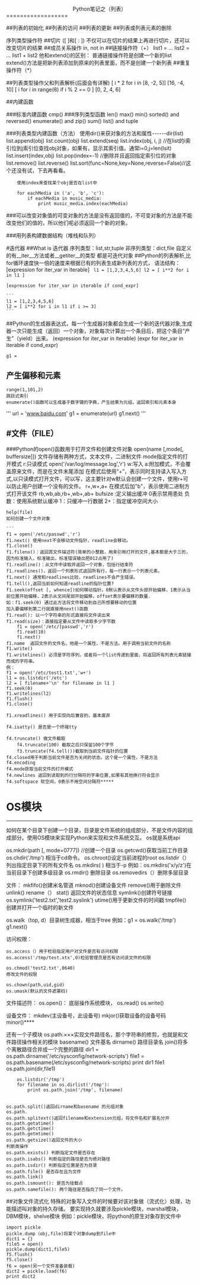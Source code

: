 <center>Python笔记之（列表）</center>
==================

##列表的初始化
##列表的访问
##列表的更新
##列表或列表元素的删除

序列类型操作符
##切片 ([ ]和[ : ])
        不仅可以在切片的结果上再进行切片，还可以改变切片的结果
##成员关系操作
        in, not in
##链接操作符（+）
        list1 = ...
        list2 = ...
        list1 + list2
        他和extend()的区别：
        普通链接操作符是创建一个新的list
        extend()方法是把新列表添加到原来的列表里面，而不是创建一个新列表
##重复操作符（*）

##列表类型操作父和列表解析(后面会有详解)
        [ i * 2 for i in [8, -2, 5]]
            [16, -4, 10]
        [ i for i in range(8) if i % 2 == 0 ]
            [0, 2, 4, 6]

##内建函数

###标准内建函数
        cmp()
###序列类型函数
        len()
        max()
        min()
        sorted() and reversed()
        enumerate() and zip()
        sum()
        list() and tuple

###列表类型内建函数（方法）
        使用dir()来获对象的方法和属性------dir(list)
        list.append(obj)
        list.count(obj)
        list.extend(seq)
        list.index(obj, i, j) //在list的i索引位到j索引位查找obj对象，如果有，显示其索引值。通常i=0,j=len(lsit)
        list.insert(index,obj)
        list.pop(index=-1) //删除并且返回指定索引位的对象
        list.remove()
        list.reverse()
        list.sort(func=None,key=None,reverse=False)//这个还没有试，下去再看看。
        
        使用index来查找某个obj是否在list中
        
        for eachMedia in ('a', 'b', 'c'):
            if eachMedia in music_media:
                print music_media.index(eachMedia)
                
###可以改变对象值的可变对象的方法是没有返回值的，不可变对象的方法是不能改变他们的值的，所以他们呢必须返回一个新的对象。

###用列表构建数据结构（堆栈和队列）

#迭代器
##What is 迭代器
序列类型：list,str,tuple
非序列类型：dict,file
自定义的有__iter__方法或者__getiter__的类型
都是可迭代对象
##Python的列表解析,比for循环速度快一倍的速度来根据已有的列表生成新列表的方式，
	语法结构：[expression for iter_var in iterable]
    ```	
	l1 = [1,2,3,4,5,6]
	l2 = [ i**2 for i in l1 ]
    ```

	[expression for iter_var in iterable if cond_expr]
	
    ```	
	l1 = [1,2,3,4,5,6]
	l2 = [ i**2 for i in l1 if i >= 3]
    ```
##Python的生成器表达式，每一个生成器对象都会生成一个新的迭代器对象,生成器一次只能生成（返回）一个对象，对象每次计算出一个条目后，把这个条目“产生”（yield）出来。
	(expression for iter_var in iterable)
	(expr for iter_var in iterable if cond_expr)

	g1 = 

## 产生偏移和元素
	range(1,101,2)
	跳跃式索引
	enumerate()函数可以生成基于数字键的字典，产生结果为元组，返回索引和元素本身
'''
	url = 'www.baidu.com'
	g1 = enumerate(url)
	g1.next()
'''

#文件（FILE）
------------
###Python的open()函数用于打开文件和创建文件对象
	open(name [,mode[, buffersize]])
	文件存储有两种方式，文本文件，二进制文件
	mode指定文件的打开模式
	    r:只读模式
	    open('/var/log/message.log','r')
	    w:写入
	    a:附加模式，不会覆盖原来文件，而是在文件末尾添加
	    在模式后使用“+”，表示同时支持读入写入方式,以只读模式打开文件，可以写，这主要针对w默认会创建一个文件，使用r+可以防止用户创建一个没有的文件。
		r+,w+,a+
	    在模式后加"b"，表示使用二进制方式打开该文件
		rb,wb,ab,rb+,wb+,ab+
	bufsize	:定义输出缓冲
	    0表示禁用患处
	    负数：使用系统默认缓冲
	    1：只缓冲一行数据
	    2+：指定缓冲空间大小

	help(file)
	如何创建一个文件对象

	```
	f1 = open('/etc/passwd','r')
	f1.next() 使用next不会移动文件指针，readline会移动。
	f1.close()
	f1.fileno()：返回其文件描述符(简单的小整数，用来引用打开的文件,基本都是大于三的，因为标准输入，标准输出，标准错误输出把012占用了)
	f1.readline()：从文件中读取并返回一个对象，包括行结束符
	f1.readlines()，返回一个列表形式返回所有行，每一行表示一个列表元素。
	f1.next() 通常和readlines比较，readlines不会产生错误。
	f1.tell(),返回当前如何知道readline的指针位置?
	f1.seek(offset [, whence])如何移动指针。0默认表示从文件头部开始偏移，1表示从当前位置开始偏移，2表示从文间尾部开始偏移，offset表示要偏移的数量.
	如：f1.seek(0) 通过此方法将文件移动到自己所想要移动的位置
	加入要偏移到第二行就直接用next()函数
	f1.read(): 以一个字符串的形式直接将文件读出来
	f1.read(size)：直接指定要从文件中读取多少字节数	
	    f1 = open('/etc/[passwd','r')
	    f1.read(10)
	    f1.next()
	f1.name  返回文件的文件名，他是一个属性，不是方法。用于调用当前文件的名称	
	f1.write() 
	f1.writelines() 必须是字符序列，或者将一个list传递到里面，将返回所有列表元素链接而成的字符串。
	例：
	f1 = open('/etc/test1.txt','w+')
	l1 = os.listdir('/etc') 
	l2 = [ filename+'\n' for filename in l1 ]
	f1.seek(0)
	f1.writelines(l2)
	f1.flush()
	f1.close()

	f1.xreadlines() 用于实现向后兼容的，基本废弃
	
	f4.isatty() 是否是一个终端tty
	
	f4.truncate() 做文件截取
		f4.truncate(100) 截取之后只保留100个字节
		f3.truncate(f4.tell())截取到当前文件指针的位置
	f4.closed用于判断当前文件是否为关闭的状态。这个是一个属性，不是方法
	f4.encoding
	f4.mode获取当前文件的打开模式
	f4.newlines 返回到读取到的行分隔符的字串位置,如果有其他换行符会显示
	f4.softspace 软空间，0表示不用空间分隔符*****

# OS模块
-------
如何在某个目录下创建一个目录，目录是文件系统的组成部分，不是文件内容的组成部分。使用OS模块来实现Python来实现和文件系统交互。
os就是系统api

os.mkdir(path [, mode=0777]) //创建一个目录
os.getcwd()获取当前工作目录  
os.chdir('/tmp')  相当于cd命令。
os.chroot()设定当前进程的root
os.listdir（）列出指定目录下的所有文件名
os.mkdirs( ) 相当于-p
例如：os.mkdirs('x/y/z')在当前目录下创建多级目录
os.rmdir() 删除目录
os.removedirs（）删除多层目录

文件：
    mkfifo()创建米名管道
    mknod()创建设备文件
    remove()用于删除文件
    unlink()
    rename（）
    stat() 返回文件的状态信息
    symlink()创建符号链接 os.symlink('test2.txt','test2.syslink')
    utime()用于更新文件的时间戳
    tmpfile() 创建并打开一个临时的新文件

os.walk（top, d）目录树生成器，相当于tree
例如：g1 = os.walk('/tmp')
g1.next()

访问权限：

	os.access（）用于检验指定用户对文件是否有访问权限
	os.access('/tmp/test.xtx',0)检验管理员是否有访问该文件的权限

	os.chmod('test2.txt',0640)
	修改文件的权限

	os.chown(path,uid,gid)
	os.umask(默认的文件遮罩码)

文件描述符：
	os.open()： 底层操作系统模块，
	os.read()
	os.write()

设备文件：
	mkdev(主设备号，此设备号)
	mkjor()获取设备的设备号码
	minor()****


还有一个子模块
	os.path.×××实现文件路径名，那个字符串的修剪，也就是和文件路径操作相关的模块
	basename() 文件基名
	dirname() 路径目录名
	join()将多个离散路径合并成一个完整的路径
		dir1 = os.path.dirname('/etc/sysconfig/network-scripts')
		file1 = os.path.basename(/etc/sysconfig/network-scripts)
		print dir1 file1
		os.path.join(dir,file1)
		
		os.listdir('/tmp')
		for filename in os.dirlist('/tmp'):
			print os.path.join('/tmp', filename)


	os.path.split()返回dirname和basename 的元组对象
	os.path.
	os.path.splitext()返回filename和extension元组，将文件名和扩展名分开
	os.path.getatime()
	os.path.getctime()
	os.path.getmtime()
	os.path.getsize()返回文件的大小
	判断类操作
	os.path.exists() 判断指定文件是否存在
	os.path.isabs() 判断指定的路径是否为绝对路径
	os.path.isdir() 判断指定位置是否为目录
	os.path.file() 是否存在且为文件
	os.path.link()
	os.path.ismount(): 是否为挂载点
	os.path.samefile(): 两个路径是否指向了同一个文件。

##对象文件流式化
特殊的对象写入文件的时候要对该对象做（流式化）处理，功能描述叫对象的持久存储。
要实现持久就要涉及pickle模块，marshal模块，DBM模块，shelve模块
例如：pickle模块，将python的原生对象存到文件中

	import pickle
	pickle.dump（obj,file)将某个对象dump到file中
	dict1 = {}
	file5 = open()
	pickle.dump(dict1,file5)
	f5.flush()
	f5.close()
	f6 = open(另一个文件准备装载)
	dict2 = pickle.load(f6)
	print dict2



